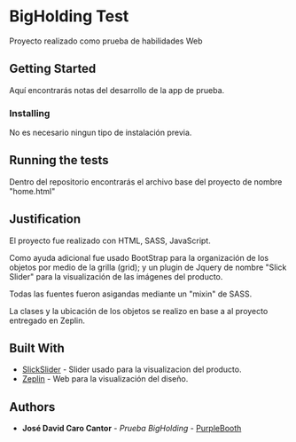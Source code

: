 # BigHolding Test

Proyecto realizado como prueba de habilidades Web

## Getting Started

Aquí encontrarás notas del desarrollo de la app de prueba.


### Installing

No es necesario ningun tipo de instalación previa.

## Running the tests

Dentro del repositorio encontrarás el archivo base del proyecto de nombre "home.html" 




## Justification

El proyecto fue realizado con HTML, SASS, JavaScript.

Como ayuda adicional fue usado BootStrap para la organización de los objetos por medio de la grilla (grid);
y un plugin de Jquery de nombre "Slick Slider" para la visualización de las imágenes del producto.

Todas las fuentes fueron asigandas mediante un "mixin" de SASS.

La clases y la ubicación de los objetos se realizo en base a al proyecto entregado en Zeplin.



## Built With

* [SlickSlider](https://kenwheeler.github.io/slick/) - Slider usado para la visualizacion del producto.
* [Zeplin](https://kenwheeler.github.io/slick/) - Web para la visualización del diseño.



## Authors

* **José David Caro Cantor** - *Prueba BigHolding* - [PurpleBooth](https://github.com/josecaro02)



